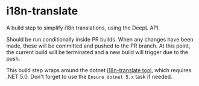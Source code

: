 # i18n-translate

A build step to simplify i18n translations, using the DeepL API.

Should be run conditionally inside PR builds. When any changes have been made, these will be committed and pushed to the PR branch. At this point, the current build will be terminated and a new build will trigger due to the push.

This build step wraps around the dotnet [i18n-translate tool](https://www.nuget.org/packages/dotnet-i18n-translate), which requires .NET 5.0. Don't forget to use the `Ensure dotnet 5.x` task if needed.